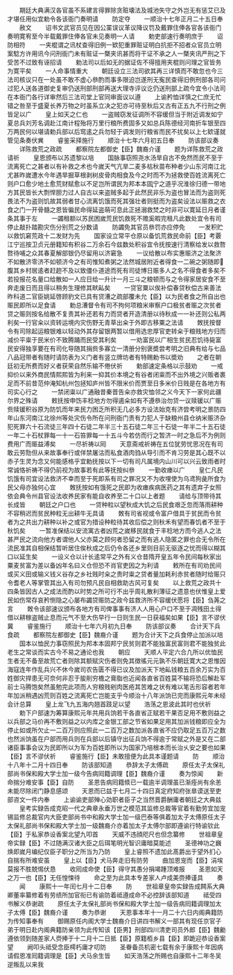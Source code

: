 <!-- { "loadSidebar": true } -->
　　期廷大典满汉各官虽不系建言得罪除贪赃壊法及城池失守之外岂无有惩艾已及才堪任用似宜勅令各该衙门奏明请
　　防定夺
　　一顺治十七年正月二十五日奉
　　赦文
　　诏书文武官员见在因公罣误议革议降议罚及戴罪住俸各官各该衙门奏明寛宥至今半载戴罪住俸各官未见奏明一人请
　　勅吏部速行奏明庶于
　　诏防相符
　　一夹棍谓之讯杖查得旧例一欵犯重罪赃证明白抗拒不招者众官员立明案騐方许用讯今问刑衙门未有赃证一槩夹讯甚而将干证不承之人一槩夹讯严刑之下受苦不过致有诬招请
　　勅法司以后如无的据证佐不得擅用夹棍则问理之官皆务为寛平矣
　　一人命事情重大
　　朝廷设立三法司欲其再三详慎而不敢忽也今三法司核议只在一处虽不敢不虚心叅酌而事多限迫岂遂刑无寃民查得旧例刑部各司问过犯人送各道御史复审仍送刑部刑部再送大理寺评议讫仍送刑部上疏今宜令小法司在本衙门各行详审然后三法司堂上官同审面议以遵
　　上谕矜恤详慎之仁庶无忙错之咎至于盛夏长养万物之时虽系立决之犯亦可待至秋后又古有正五九不行刑之例皆足以广
　　皇上如天之仁也
　　一盗贼窃发征调所不容缓但当于附近调发如宁夏总兵刘芳名调赴江南计程殆将万里行粮所费固多又如总兵陈德经河南折车银至四万两民何以堪请勅兵部以后窎逺之兵勿轻于调发则行粮省而民不扰矣以上七欵谨就管见条奏伏兾
　　睿鉴采择施行
　　顺治十七年六月初五日奉
　　防该部议奏
　　详陈救荒之政疏
　　都察院左都御史【臣】魏裔介谨
　　题为详陈救荒之政请祈
　　皇恩颁布以苏遗黎以培
　　国脉事窃照尧水汤旱自古不免然而民不至于流离死亡之甚者以有补救之术也今嵗天气亢旱二麦多枯秋苗布种者少山东河南江北尤甚昨嵗遭水今年遇旱掘草根剥树皮骨肉相食及今之时而不为拯救使百姓流离死亡则户口愈少地土愈荒财赋愈以不足岂所谓民为邦本本固宁之道乎况淮徐归德一带地方其民皆长大剽悍胆力过人自古以来盗贼多起于此然民非乐为盗也冒法而为盗则死畏法不为盗则饥故其弱者甘心流离饥饿而死其强壮者则挺而为盗矣设法以赈救之衣食之门一开骨髓之恩皆徧民命得延盗萌可息此正拯溺救焚之时非可以寛延日月者谨条其事于左
　　一蠲租额以苏民困嵗荒民饥救死不赡奚暇完租凡此数处宜令有司停止敲扑踏勘灾伤分别荒之分数请
　　防蠲免其官员叅罚亦应停免
　　一发积贮以救饥窘荒政十二发财为先
　　国家设立常平仓原以备饥荒救民命前【臣】考覈江宁巡按卫贞元册籍知有积谷二万余石今兹数处积谷宜令抚按速行清察给发以救嗸嗸待哺之众其春夏解部银仍尽留用以济窘急
　　一议给散以布实惠赈济之法聚济不如散济零济不如顿济今之有司惟知煮粥之法然城居附近者得食一二碗之粥随即腹其乡村居逺者赶趂不及以致僵仆道途而死有司徒博日赈多人之名不得食者多矣不若投报花名量口给散如一人应日给一升计一月三斗之粮顿而与之令得家居安食不至奔走废日而且得以稍务生理修其畎畆矣
　　一贷官粟以俟补偿春贷秋偿古来善法昨科道二官臣姚延啓顾豹文已具有贷漕之疏部覆未允【臣】以为民者食之所自出也赈民即所以足食请
　　勅总漕督令有司不拘何项粮米审察户口极贫者赈之次贫者贷之赈则按名给散不复责其补还若有力而贷者开造清册以待秋成一一补还则公私两利矣一行官籴以资转运境内灾伤野无青草出籴于外即古移粟之法请
　　敇抚按督令有司除起运粮银难以轻动外其存留银两暂以借用选忠厚官吏转籴于粮贱地方归而减价平粜于民米价不致腾踊而民受其利矣
　　一劝富民以广相生贫民忍饥待毙富民安得独享要在有司化导随其捐赀多寡立一清册分别褒奬尝考明之旧典有给与七品八品冠带者有随时请防表为义门者有竖立牌坊者有特赐勅书以奬劝
　　之者在朝廷初无所费而好义者获荣自然乐输不倦伏祈
　　勅部速定条格以示鼓劝
　　一戒抑价以来外商民情熙熙皆为利来一抑其价本境之有谷者闭粜而不出外境之兴贩者裹足而不前昔范仲淹知杭州包拯知庐州皆不限米价而贾至日多米价日贱是在各地方有司实心行之
　　一禁闭粜以广通融昔秦晋告籴亦救灾恤邻之义今天下一家何此疆尔界之殊请
　　敕抚按申饬丰稔地方勿得遏籴如有不遵叅治勿贷一议赎锾以广赈赀赎锾积谷原为防饥而年来民力困乏所积无几必多方设法始克有济尝考明之景防四年山东河南江北徐州等处灾伤令所在问刑衙门责有力犯人于缺粮州县仓纳米赈济杂犯死罪六十石流徒三年四十石徒二年半三十五石徒二年三十石徒一年半二十五石徒一年二十石杖罪每一十一石笞罪每一十五斗今若仿而行之暂济一时之急后不为例则费用广而赈益溥矣
　　一尽祈祷以囘
　　天意斋戒祈祷在五位犹劳忧思况在有司敢云劳勚但从来故事奉行或佯禁屠沽而私食酒肉驺从导引而不肯习劳是其心既不以赤子生灵为念又何能感格乎宜勅抚按以下一切有司凡属境内山川可以兴云致雨者时常诚恪祈祷不得仍前视为故事若有此等抚按纠叅
　　一勤收瘗以广
　　皇仁凡民饥饿有司宜设法救济不幸而至于死即系有司之罪况又不为收埋使为乌鸢狗彘所食为民父母亦独何心宜
　　敇抚按如有饿死之民即为收瘗疾病医药之其有遗弃子女照依会典令州县官设法收养民家有能自收养至二十口以上者题
　　请给与顶带待其长成皆
　　朝廷之户口也
　　一贷种粒以望秋成大饥之后民食艰乏忽而落雨耕种不容稍迟而贫民种粒无出耕牛无具请
　　敇有司省视或令富户借具于贫民而令贫者为之共出力耕种以补之或官为措设种粒待其收后偿之则秋禾有望而春饥者不至于秋饥矣
　　一暂准保结以安流寓古者凶荒之嵗移民就食于丰稔地方而今逃人之法甚严民之流向他方者谓他人父亦莫之顾何者恐留之而有逃人隐匿之罪也合无令所在流民准其自相保结暂听居住俟秋成之后仍令各还乡里则目前无驱逐之忧而得以糊其口以延生矣
　　一设义仓以计长逺常平之外有义仓昔隋开皇五年令民间每秋家出粟麦贫富为差以备凶年名曰义仓但恐不肖官吏因之为利请
　　敕所在有司劝民间或买义田或输义钱义谷存之乡社贱时籴之贵时粜之贷者量加耗利赤贫者随时给赈只令耆老人等掌管其出入有司勿预凡民自相救助古风可复矣
　　以上救荒之政共十四条皆因古人之成法而酌以时势之所可行不出乎周礼散利薄征之遗意也伏惟皇上爱民如伤常存哀矜恻隐之心屡布蠲贷赈防之政今兹救济所不容缓伏愿将【臣】刍荛之言
　　敇令该部速议颁布各地方有司俾事事有济人人用心户口不至于凋残田土得借以耕稼盗贼止息而元气不至大伤早行一日则生民一日获福矣如果【臣】言不谬伏冀
　　睿鉴施行
　　顺治十七年六月初九日奉
　　防该部议奏
　　合计天下兵食疏
　　都察院左都御史【臣】魏裔介谨
　　题为合计天下之兵食停止加派以培
　　国本以恤民力事窃照民为邦本本固邦宁民贫则君不能独富民富则君不能独贫此老生之常谈而实古今不易之通论也我
　　朝应
　　天顺人平定六合凢所以优恤民生者无不备至故荒亡者则除其额赋灾伤者则免其徴徭元元孰不乐朝廷寛大之恩惟因海寇连年作乱兵兴不休今嵗司农告匮不得已议及加派天下地畆钱粮五百余万实为百姓御灾捍患无可奈何非忍于朘削穷檐之膏脂也近闻各直省百姓莫不输将恐后解赴军前士马腾饱矣然虽勉完此项而人穷粮贱剜肉医疮其苦难之状有难以笔舌形容者若年年加派稍遇凶荒则百姓之流离死亡岂能支乎今顺治十八年派饷已完而康熙元年未经会计总算
　　皇上龙飞九五海内翘首跂足以望
　　浩荡之恩波此其时也伏祈
　　勅下户部速为筹算康熙元年共用兵饷若干各直省正赋若干果否足用不敷则益之以兵部之马价再不敷则益之以内库之金银工部之节省如果足用其加派钱粮即应全为停止如或所欠止一二百万则应照此一二百万之数加派各直省不应仍取足五百万之数也然派饷虽在户部而用兵则在兵部以后镇守出征兵饷不得逾于常赋之外是又在二部诸臣事事会议为民即所以为军为百姓即所以为国家乃培根本而长治乆安之要也如果【臣】言不谬伏祈
　　睿鉴施行【臣】未敢擅便为此具本谨题请
　　防
　　顺治十八年十二月十四日奉
　　防该部知道
　　恭辞太子太傅疏
　　原任太子太保礼部尚书保和殿大学士加一级今告病囘籍调理【臣】魏裔介谨
　　奏为惊闻
　　新命揣分难安事【臣】自防
　　圣恩告病囘籍倐已一载逾半调理虽已渐痊尚有余恙未能尽除闭门静息感颂
　　天恩而已兹于七月二十四日真定府知府张臯谟送至吏部咨文一件内奉
　　上谕谕吏部殚心効职者臣子之当然晋爵酬庸者朝廷之大典兹
　　皇考实録告成克昭一代之典章永垂万世之模范其监修总裁等官着有勤劳宜加宠锡监修总裁官内大臣吏部尚书中和殿大学士加一级巴泰等俱着加太子太傅原任太子太保礼部尚书保和殿大学士加一级魏裔介亦着加太子太傅尔部即遵谕行特谕钦此【臣】于私家恭设香案北望九叩首
　　天威不违顔咫尺也但念纂修
　　世祖章皇帝实録【臣】不过随满汉诸大臣之后珥笔明光智识庸暗莫能述
　　圣德神功之巍焕即嵗月编纪仅臣子职分之所当为乃防
　　皇上睿照不遗加此髙爵出于望外扪心自揣有所难安虽
　　皇上以【臣】犬马奔走旧有防劳
　　曲加恩宠而【臣】涓埃莫报不胜兢惕伏恳
　　收囘成命使【臣】得守其愚分捐竭踵顶难报
　　圣恩如天之万一也【臣】无任惶悚待
　　命之至为此具本专差家人卢成美赍捧谨具
　　奏
　　闻
　　康熙十一年闰七月十二日奉
　　防
　　世祖章皇帝实録告成闗系大典卿董率纂修着有劳绩所加官衔已有谕防着祗遵成命不必控辞该部知道
　　祗受四书解义恭谢疏
　　原任太子太保礼部尚书保和殿大学士加一级告病囘籍调理加太子太傅【臣】魏裔介谨
　　奏为恭谢
　　天恩事本年十一月二十六日内阁典籍防为传知事奉有
　　御赐原任内阁大学士魏裔介日讲四书解义一部其有现任京官子弟于明日赴内阁典籍防亲领为此传知该【臣男】刑部四川清吏司员外郎【臣】魏勷遵依领到随差家人赍捧于十二月十二日抵【臣】原籍栢乡县【臣】即跪迎恭设香案望
　　阙叩头祗受念臣樗朽庸才叨防
　　圣眷备员机密七载有余于康熙十年因病请假恩准囘籍调理是【臣】犬马余生皆
　　如天浩荡之所赐也自康熙十二年冬吴逆叛乱以来我
